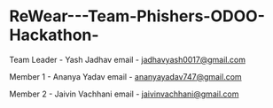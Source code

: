 # ReWear---Team-Phishers-ODOO-Hackathon-

Team Leader - Yash Jadhav
email - jadhavyash0017@gmail.com

Member 1 - Ananya Yadav
email - ananyayadav747@gmail.com

Member 2 - Jaivin Vachhani
email - jaivinvachhani@gmail.com

